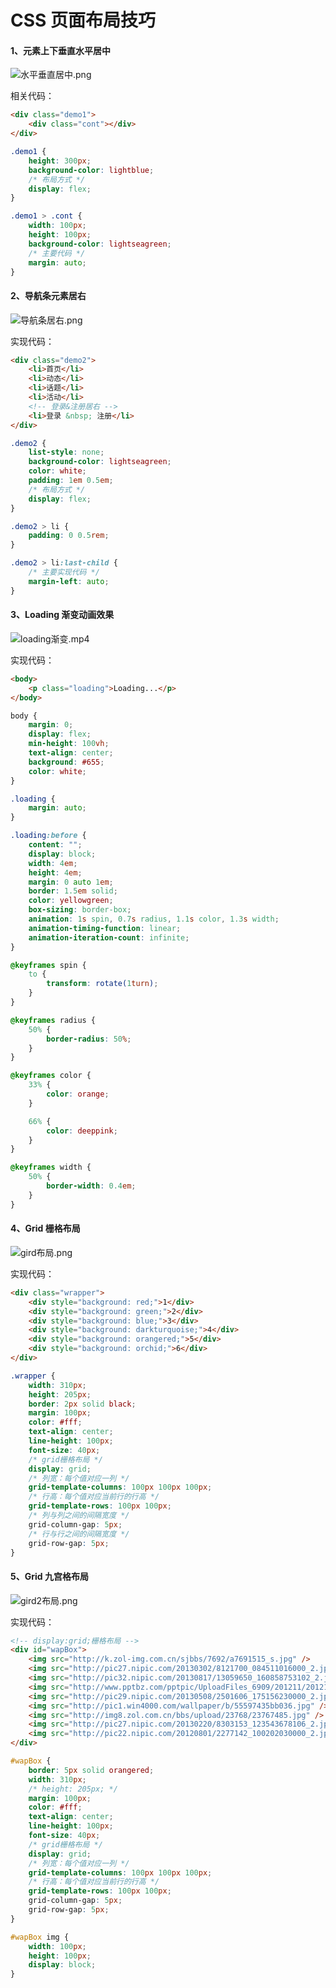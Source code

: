 # CSS 页面布局技巧

#### 1、元素上下垂直水平居中

![水平垂直居中.png](./img/3-1.png)

相关代码：

```html title="html 代码示例"
<div class="demo1">
	<div class="cont"></div>
</div>
```

```css title="css 代码示例"
.demo1 {
	height: 300px;
	background-color: lightblue;
	/* 布局方式 */
	display: flex;
}

.demo1 > .cont {
	width: 100px;
	height: 100px;
	background-color: lightseagreen;
	/* 主要代码 */
	margin: auto;
}
```

#### 2、导航条元素居右

![导航条居右.png](./img/3-2.png)

实现代码：

```html title="html 代码示例"
<div class="demo2">
	<li>首页</li>
	<li>动态</li>
	<li>话题</li>
	<li>活动</li>
	<!-- 登录&注册居右 -->
	<li>登录 &nbsp; 注册</li>
</div>
```

```css title="css 代码示例"
.demo2 {
	list-style: none;
	background-color: lightseagreen;
	color: white;
	padding: 1em 0.5em;
	/* 布局方式 */
	display: flex;
}

.demo2 > li {
	padding: 0 0.5rem;
}

.demo2 > li:last-child {
	/* 主要实现代码 */
	margin-left: auto;
}
```

#### 3、Loading 渐变动画效果

![loading渐变.mp4](./img/3-3.png)

实现代码：

```html title="html 代码示例"
<body>
	<p class="loading">Loading...</p>
</body>
```

```css title="css 代码示例"
body {
	margin: 0;
	display: flex;
	min-height: 100vh;
	text-align: center;
	background: #655;
	color: white;
}

.loading {
	margin: auto;
}

.loading:before {
	content: "";
	display: block;
	width: 4em;
	height: 4em;
	margin: 0 auto 1em;
	border: 1.5em solid;
	color: yellowgreen;
	box-sizing: border-box;
	animation: 1s spin, 0.7s radius, 1.1s color, 1.3s width;
	animation-timing-function: linear;
	animation-iteration-count: infinite;
}

@keyframes spin {
	to {
		transform: rotate(1turn);
	}
}

@keyframes radius {
	50% {
		border-radius: 50%;
	}
}

@keyframes color {
	33% {
		color: orange;
	}

	66% {
		color: deeppink;
	}
}

@keyframes width {
	50% {
		border-width: 0.4em;
	}
}
```

#### 4、Grid 栅格布局

![gird布局.png](./img/3-4.png)

实现代码：

```html title="html 代码示例"
<div class="wrapper">
	<div style="background: red;">1</div>
	<div style="background: green;">2</div>
	<div style="background: blue;">3</div>
	<div style="background: darkturquoise;">4</div>
	<div style="background: orangered;">5</div>
	<div style="background: orchid;">6</div>
</div>
```

```css title="css 代码示例"
.wrapper {
	width: 310px;
	height: 205px;
	border: 2px solid black;
	margin: 100px;
	color: #fff;
	text-align: center;
	line-height: 100px;
	font-size: 40px;
	/* grid栅格布局 */
	display: grid;
	/* 列宽：每个值对应一列 */
	grid-template-columns: 100px 100px 100px;
	/* 行高：每个值对应当前行的行高 */
	grid-template-rows: 100px 100px;
	/* 列与列之间的间隔宽度 */
	grid-column-gap: 5px;
	/* 行与行之间的间隔宽度 */
	grid-row-gap: 5px;
}
```

#### 5、Grid 九宫格布局

![gird2布局.png](./img/3-5.png)

实现代码：

```html title="html 代码示例"
<!-- display:grid;栅格布局 -->
<div id="wapBox">
	<img src="http://k.zol-img.com.cn/sjbbs/7692/a7691515_s.jpg" />
	<img src="http://pic27.nipic.com/20130302/8121700_084511016000_2.jpg" />
	<img src="http://pic32.nipic.com/20130817/13059650_160858753102_2.jpg" />
	<img src="http://www.pptbz.com/pptpic/UploadFiles_6909/201211/2012111719294197.jpg" />
	<img src="http://pic29.nipic.com/20130508/2501606_175156230000_2.jpg" />
	<img src="http://pic1.win4000.com/wallpaper/b/55597435bb036.jpg" />
	<img src="http://img8.zol.com.cn/bbs/upload/23768/23767485.jpg" />
	<img src="http://pic27.nipic.com/20130220/8303153_123543678106_2.jpg" />
	<img src="http://pic22.nipic.com/20120801/2277142_100202030000_2.jpg" />
</div>
```

```css title="css 代码示例"
#wapBox {
	border: 5px solid orangered;
	width: 310px;
	/* height: 205px; */
	margin: 100px;
	color: #fff;
	text-align: center;
	line-height: 100px;
	font-size: 40px;
	/* grid栅格布局 */
	display: grid;
	/* 列宽：每个值对应一列 */
	grid-template-columns: 100px 100px 100px;
	/* 行高：每个值对应当前行的行高 */
	grid-template-rows: 100px 100px;
	grid-column-gap: 5px;
	grid-row-gap: 5px;
}

#wapBox img {
	width: 100px;
	height: 100px;
	display: block;
}
```
